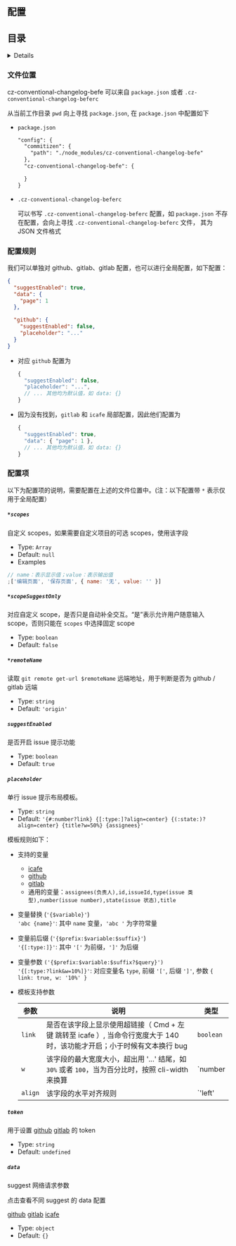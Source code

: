 ## 配置

## 目录

<details>

<!-- toc -->

- [文件位置](#%E6%96%87%E4%BB%B6%E4%BD%8D%E7%BD%AE)
- [配置项](#%E9%85%8D%E7%BD%AE%E9%A1%B9)
  - [``](#)

<!-- tocstop -->

</details>

### 文件位置

cz-conventional-changelog-befe 可以来自 `package.json` 或者 `.cz-conventional-changelog-beferc`

从当前工作目录 `pwd` 向上寻找 `package.json`, 在 `package.json` 中配置如下

- `package.json`

  ```diff
  "config": {
    "commitizen": {
      "path": "./node_modules/cz-conventional-changelog-befe"
    },
    "cz-conventional-changelog-befe": {

    }
  }
  ```

- `.cz-conventional-changelog-beferc`

  可以书写 `.cz-conventional-changelog-beferc` 配置，如 `package.json` 不存在配置，会向上寻找 `.cz-conventional-changelog-beferc` 文件，
  其为 JSON 文件格式

### 配置规则

我们可以单独对 github、gitlab、gitlab 配置，也可以进行全局配置，如下配置：

```json
{
  "suggestEnabled": true,
  "data": {
    "page": 1
  },

  "github": {
    "suggestEnabled": false,
    "placeholder": "..."
  }
}
```

- 对应 `github` 配置为

  ```javascript
  {
    "suggestEnabled": false,
    "placeholder": "...",
    // ... 其他均为默认值，如 data: {}
  }
  ```

- 因为没有找到，`gitlab` 和 `icafe` 局部配置，因此他们配置为
  ```javascript
  {
    "suggestEnabled": true,
    "data": { "page": 1 },
    // ... 其他均为默认值，如 data: {}
  }
  ```

### 配置项

以下为配置项的说明，需要配置在上述的文件位置中。(注：以下配置带 `*` 表示仅用于全局配置）

##### `*scopes`

自定义 scopes，如果需要自定义项目的可选 scopes，使用该字段

- Type: `Array`
- Default: `null`
- Examples

```javascript
// name：表示显示值；value：表示输出值
;['编辑页面', '保存页面', { name: '无', value: '' }]
```

##### `*scopeSuggestOnly`

对应自定义 scope，是否只是自动补全交互。“是”表示允许用户随意输入 scope，否则只能在 `scopes` 中选择固定 scope

- Type: `boolean`
- Default: `false`

##### `*remoteName`

读取 `git remote get-url $remoteName` 远端地址，用于判断是否为 github / gitlab 远端

- Type: `string`
- Default: `'origin'`

##### `suggestEnabled`

是否开启 issue 提示功能

- Type: `boolean`
- Default: `true`

##### `placeholder`

单行 issue 提示布局模板。

- Type: `string`
- Default: `'{#:number?link} {[:type:]?align=center} {(:state:)?align=center} {title?w=50%} {assignees}'`

模板规则如下：

- 支持的变量

  - [icafe](../__tests__/fixture/icafe.json)
  - [github](../__tests__/fixture/github.json)
  - [gitlab](../__tests__/fixture/gitlab.json)
  - 通用的变量：`assignees(负责人),id,issueId,type(issue 类型),number(issue number),state(issue 状态),title`

- 变量替换 (`'{$variable}'`)  
  `'abc {name}'`: 其中 `name` 变量，`'abc '` 为字符常量
- 变量前后缀 (`'{$prefix:$variable:$suffix}'`)  
  `'{[:type:]}'`: 其中 `'['` 为前缀，`']'` 为后缀
- 变量参数 `('{$prefix:$variable:$suffix?$query}')`  
  `'{[:type:?link&w=10%]}'`: 对应变量名 `type`, 前缀 `'['`, 后缀 `']'`, 参数 `{ link: true, w: '10%' }`

- 模板支持参数

  | 参数    | 说明                                                                                                                     | 类型                      |
  | ------- | ------------------------------------------------------------------------------------------------------------------------ | ------------------------- |
  | `link`  | 是否在该字段上显示使用超链接（ Cmd + 左键 跳转至 icafe ）, 当命令行宽度大于 140 时，该功能才开启；小于时候有文本换行 bug | `boolean`                 |
  | `w`     | 该字段的最大宽度大小，超出用 '...' 结尾，如 `30%` 或者 `100`，当为百分比时，按照 cli-width 来换算                        | `number|string`           |
  | `align` | 该字段的水平对齐规则                                                                                                     | `'left'|'right'|'center'` |

##### `token`

用于设置 [github](https://github.com/settings/tokens/new) [gitlab](https://docs.gitlab.com/ee/api/README.html#personal-access-tokens) 的 token

- Type: `string`
- Default: `undefined`

##### `data`

suggest 网络请求参数

点击查看不同 suggest 的 data 配置

[github](./github-usage.md#data) [gitlab](./gitlab-usage.md#data) [icafe](./icafe-usage.md#data)

- Type: `object`
- Default: `{}`
